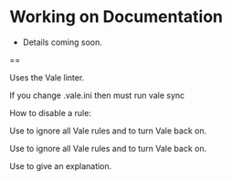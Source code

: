 # Working on Documentation

- Details coming soon.

==

Uses the Vale linter.

If you change .vale.ini then must run vale sync

How to disable a rule:

Use <!-- vale off --> to ignore all Vale rules and <!-- vale on --> to turn Vale back on.

Use <!-- vale off --> to ignore all Vale rules and <!-- vale on --> to turn Vale back on.

Use <!-- --> to give an explanation.

